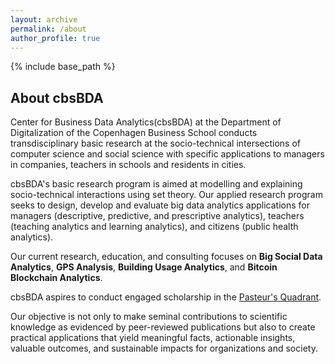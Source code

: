 ```yaml
---
layout: archive
permalink: /about
author_profile: true
---
```



{% include base_path %}


<!-- Section: about -->
<section id="about" class="home-section">
  <div class="heading-about">
    <div class="container w-100 p-0 m-0">
      <div class="row">
        <div class="col-lg-8 col-lg-offset-2 m-0">
          <div class="wow bounceInDown m-0" data-wow-delay="0.4s">
            <div class="section-heading">
              <h2 class="text-left">About cbsBDA</h2>
            </div>
          </div>
        </div>
      </div>
    </div>
  </div>
  <div class="container w-100 p-0 m-0">
    <div class="row">
      <div class="col-xs-12 col-sm-12 col-md-12">
        <div class="wow bounceInUp" data-wow-delay="0.2s">
          <div class="team ">
            <div class="inner">
              <p>Center for Business Data Analytics(cbsBDA) at the Department of Digitalization of the Copenhagen Business School conducts transdisciplinary basic research at the socio-technical intersections of computer science and social science with specific applications to managers in companies, teachers in schools and residents in cities.</p>
              <p>cbsBDA's basic research program is aimed at modelling and explaining socio-technical interactions using set theory. Our applied research program seeks to design, develop and evaluate big data analytics applications for managers (descriptive, predictive, and prescriptive analytics), teachers (teaching analytics and learning analytics), and citizens (public health analytics).</p>
			  <p>Our current research, education, and consulting focuses on <b>Big Social Data Analytics</b>, <b>GPS Analysis</b>, <b>Building Usage Analytics</b>, and <b>Bitcoin Blockchain Analytics</b>.</p>
              <p>cbsBDA aspires to conduct engaged scholarship in the <a href="http://www.brookings.edu/research/books/1997/pasteur" alt="Pasteur's Quadrant." target="blank">Pasteur's Quadrant</a>.</p>
              <p>Our objective is not only to make seminal contributions to scientific knowledge as evidenced by peer-reviewed publications but also to create practical applications that yield meaningful facts, actionable insights, valuable outcomes, and sustainable impacts for organizations and society.</p>
            </div>
          </div>
        </div>
      </div>
    </div>
  </div>
</section>
<!-- /Section: about -->
